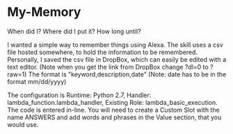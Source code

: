 # My-Memory
When did I? Where did I put it? How long until?

I wanted a simple way to remember things using Alexa.  The skill uses a csv file hosted somewhere, to hold the information to be remembered. Personally, I saved the csv file in DropBox, which can easily be edited with a text editor. (Note when you get the link from DropBox change ?dl=0 to ?raw=1) The format is "keyword,description,date" (Note: date has to be in the format mm/dd/yyyy)

The configuration is Runtime: Python 2.7, Handler: lambda_function.lambda_handler, Existing Role: lambda_basic_execution. The code is entered in-line. You will need to create a Custom Slot with the name ANSWERS and add words and phrases in the Value section, that you would use.


